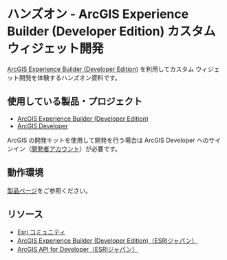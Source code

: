# ハンズオン - ArcGIS Experience Builder (Developer Edition) カスタム ウィジェット開発

[ArcGIS Experience Builder (Developer Edition)](https://developers.arcgis.com/experience-builder/) を利用してカスタム ウィジェット開発を体験するハンズオン資料です。  

## 使用している製品・プロジェクト

* [ArcGIS Experience Builder (Developer Edition)](https://developers.arcgis.com/experience-builder/)
* [ArcGIS Developer](https://developers.arcgis.com/)

ArcGIS の開発キットを使用して開発を行う場合は ArcGIS Developer へのサインイン（[開発者アカウント](https://developers.arcgis.com/)）が必要です。

## 動作環境

[製品ページ](https://www.esrij.com/products/experience-builder-dev/environments/)をご参照ください。

## リソース

* [Esri コミュニティ](https://community.esri.com/t5/arcgis-%E9%96%8B%E7%99%BA%E8%80%85%E3%82%B3%E3%83%9F%E3%83%A5%E3%83%8B%E3%83%86%E3%82%A3/ct-p/arcgis-japanese-developer-community)
* [ArcGIS Experience Builder (Developer Edition)（ESRIジャパン）](https://www.esrij.com/products/experience-builder-dev/)
* [ArcGIS API for Developer（ESRIジャパン）](https://www.esrij.com/products/arcgis-for-developers/)
